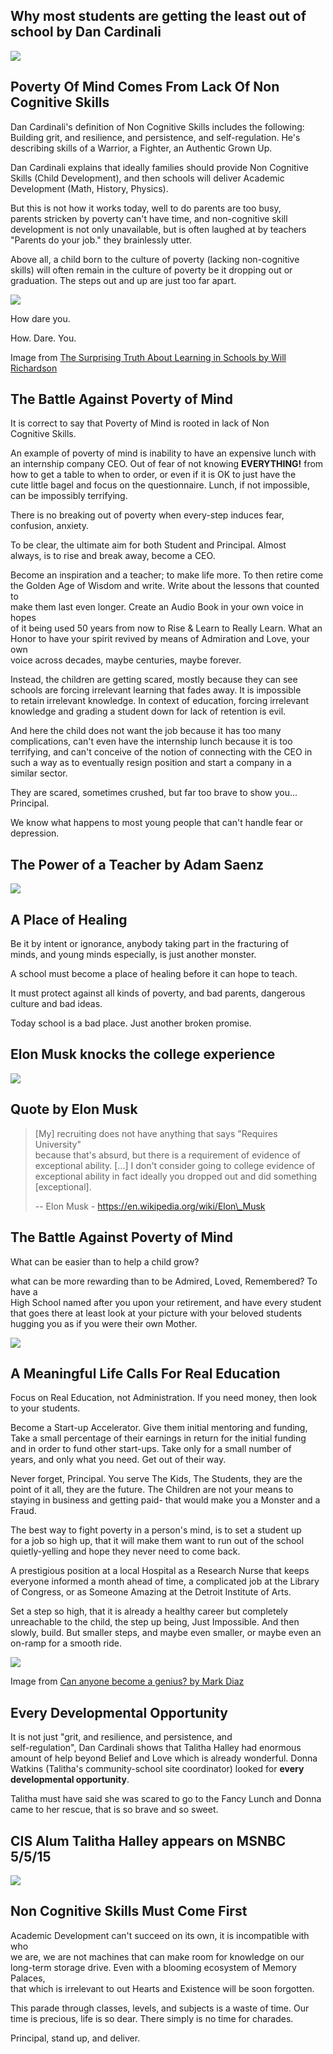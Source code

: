 Why most students are getting the least out of school by Dan Cardinali
----------------------------------------------------------------------

[![](/image/yid-qzALINIvYNQ.jpg)](https://www.youtube.com/watch?v=qzALINIvYNQ)

Poverty Of Mind Comes From Lack Of Non Cognitive Skills
-------------------------------------------------------

Dan Cardinali's definition of Non Cognitive Skills includes the following:  
Building grit, and resilience, and persistence, and self-regulation. He's  
describing skills of a Warrior, a Fighter, an Authentic Grown Up.

Dan Cardinali explains that ideally families should provide Non Cognitive  
Skills (Child Development), and then schools will deliver Academic  
Development (Math, History, Physics).

But this is not how it works today, well to do parents are too busy,  
parents stricken by poverty can't have time, and non-cognitive skill  
development is not only unavailable, but is often laughed at by teachers  
"Parents do your job." they brainlessly utter.

Above all, a child born to the culture of poverty (lacking non-cognitive  
skills) will often remain in the culture of poverty be it dropping out or  
graduation. The steps out and up are just too far apart.

![](/image/fall.jpg)

How dare you.

How. Dare. You.

Image from [The Surprising Truth About Learning in Schools by Will  
Richardson](https://www.youtube.com/watch?v=sxyKNMrhEvY)

The Battle Against Poverty of Mind
----------------------------------

It is correct to say that Poverty of Mind is rooted in lack of Non  
Cognitive Skills.

An example of poverty of mind is inability to have an expensive lunch with  
an internship company CEO. Out of fear of not knowing **EVERYTHING!** from  
how to get a table to when to order, or even if it is OK to just have the  
cute little bagel and focus on the questionnaire. Lunch, if not impossible,  
can be impossibly terrifying.

There is no breaking out of poverty when every-step induces fear,  
confusion, anxiety.

To be clear, the ultimate aim for both Student and Principal. Almost  
always, is to rise and break away, become a CEO.

Become an inspiration and a teacher; to make life more. To then retire come  
the Golden Age of Wisdom and write. Write about the lessons that counted to  
make them last even longer. Create an Audio Book in your own voice in hopes  
of it being used 50 years from now to Rise & Learn to Really Learn. What an  
Honor to have your spirit revived by means of Admiration and Love, your own  
voice across decades, maybe centuries, maybe forever.

Instead, the children are getting scared, mostly because they can see  
schools are forcing irrelevant learning that fades away. It is impossible  
to retain irrelevant knowledge. In context of education, forcing irrelevant  
knowledge and grading a student down for lack of retention is evil.

And here the child does not want the job because it has too many  
complications, can't even have the internship lunch because it is too  
terrifying, and can't conceive of the notion of connecting with the CEO in  
such a way as to eventually resign position and start a company in a  
similar sector.

They are scared, sometimes crushed, but far too brave to show you...  
Principal.

We know what happens to most young people that can't handle fear or  
depression.

The Power of a Teacher by Adam Saenz
------------------------------------

[![](/image/yid-AyogyD7vXbw.jpg)](https://www.youtube.com/watch?v=AyogyD7vXbw)

A Place of Healing
------------------

Be it by intent or ignorance, anybody taking part in the fracturing of  
minds, and young minds especially, is just another monster.

A school must become a place of healing before it can hope to teach.

It must protect against all kinds of poverty, and bad parents, dangerous  
culture and bad ideas.

Today school is a bad place. Just another broken promise.

Elon Musk knocks the college experience
---------------------------------------

[![](/image/yid-Io3sdAAcZLw.jpg)](https://www.youtube.com/watch?v=Io3sdAAcZLw)

Quote by Elon Musk
------------------

> \[My\] recruiting does not have anything that says "Requires University"  
> because that's absurd, but there is a requirement of evidence of  
> exceptional ability. \[...\] I don't consider going to college evidence of  
> exceptional ability in fact ideally you dropped out and did something  
> \[exceptional\].
> 
> \-- Elon Musk - https://en.wikipedia.org/wiki/Elon\_Musk

The Battle Against Poverty of Mind
----------------------------------

What can be easier than to help a child grow?

what can be more rewarding than to be Admired, Loved, Remembered? To have a  
High School named after you upon your retirement, and have every student  
that goes there at least look at your picture with your beloved students  
hugging you as if you were their own Mother.

![](/image/talitha-halley.png)

A Meaningful Life Calls For Real Education
------------------------------------------

Focus on Real Education, not Administration. If you need money, then look  
to your students.

Become a Start-up Accelerator. Give them initial mentoring and funding,  
Take a small percentage of their earnings in return for the initial funding  
and in order to fund other start-ups. Take only for a small number of  
years, and only what you need. Get out of their way.

Never forget, Principal. You serve The Kids, The Students, they are the  
point of it all, they are the future. The Children are not your means to  
staying in business and getting paid- that would make you a Monster and a  
Fraud.

The best way to fight poverty in a person's mind, is to set a student up  
for a job so high up, that it will make them want to run out of the school  
quietly-yelling and hope they never need to come back.

A prestigious position at a local Hospital as a Research Nurse that keeps  
everyone informed a month ahead of time, a complicated job at the Library  
of Congress, or as Someone Amazing at the Detroit Institute of Arts.

Set a step so high, that it is already a healthy career but completely  
unreachable to the child, the step up being, Just Impossible. And then  
slowly, build. But smaller steps, and maybe even smaller, or maybe even an  
on-ramp for a smooth ride.

![](/image/genius.png)

Image from [Can anyone become a genius? by Mark Diaz](https://www.youtube.com/watch?v=mQPEZdBTOeE)

Every Developmental Opportunity
-------------------------------

It is not just "grit, and resilience, and persistence, and  
self-regulation", Dan Cardinali shows that Talitha Halley had enormous  
amount of help beyond Belief and Love which is already wonderful. Donna  
Watkins (Talitha's community-school site coordinator) looked for **every  
developmental opportunity**.

Talitha must have said she was scared to go to the Fancy Lunch and Donna  
came to her rescue, that is so brave and so sweet.

CIS Alum Talitha Halley appears on MSNBC 5/5/15
-----------------------------------------------

[![](/image/yid-0NPO3lEcPyU.jpg)](https://www.youtube.com/watch?v=0NPO3lEcPyU)

Non Cognitive Skills Must Come First
------------------------------------

Academic Development can't succeed on its own, it is incompatible with who  
we are, we are not machines that can make room for knowledge on our  
long-term storage drive. Even with a blooming ecosystem of Memory Palaces,  
that which is irrelevant to out Hearts and Existence will be soon forgotten.

This parade through classes, levels, and subjects is a waste of time. Our  
time is precious, life is so dear. There simply is no time for charades.

Principal, stand up, and deliver.